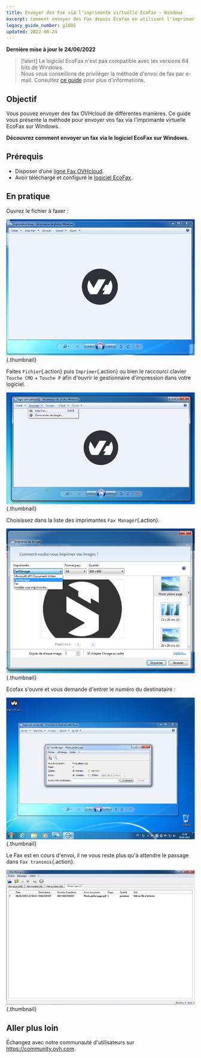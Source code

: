 ```yaml
---
title: Envoyer des Fax via l’imprimante virtuelle EcoFax - Windows
excerpt: Comment envoyer des Fax depuis Ecofax en utilisant l'imprimante virtuelle - Version Windows
legacy_guide_number: g1685
updated: 2022-06-24
---
```


**Dernière mise à jour le 24/06/2022**

> [!alert]
> Le logiciel EcoFax n'est pas compatible avec les versions 64 bits de Windows.<br>
> Nous vous conseillons de priviléger la méthode d'envoi de fax par e-mail. Consultez [ce guide](/pages/web_cloud/email_and_collaborative_solutions/internet/phone_and_fax/fax/envoyer_des_fax_et_creer_des_campagnes_par_e_mail) pour plus d'informations.

## Objectif

Vous pouvez envoyer des fax OVHcloud de différentes manières. Ce guide vous présente la méthode pour envoyer vos fax via l'imprimante virtuelle EcoFax sur Windows.

**Découvrez comment envoyer un fax via le logiciel EcoFax sur Windows.**

## Prérequis

- Disposer d’une [ligne Fax OVHcloud](https://www.ovhtelecom.fr/fax/).
- Avoir téléchargé et configuré le [logiciel EcoFax](https://www.ovhtelecom.fr/fax/logiciel-ecofax.xml).

## En pratique

Ouvrez le fichier à faxer :

![EcoFax](images/img_2496.jpg){.thumbnail}

Faites `Fichier`{.action} puis `Imprimer`{.action} ou bien le raccourci clavier `Touche CMD` + `Touche P` afin d'ouvrir le gestionnaire d'impression dans votre logiciel.

![EcoFax](images/img_2495.jpg){.thumbnail}

Choisissez dans la liste des imprimantes `Fax Manager`{.action}.

![EcoFax](images/img_2494.jpg){.thumbnail}

Ecofax s'ouvre et vous demande d'entrer le numéro du destinataire :

![EcoFax](images/img_2493.jpg){.thumbnail}

Le Fax est en cours d'envoi, il ne vous reste plus qu'à attendre le passage dans `Fax transmis`{.action}.

![EcoFax](images/img_2492.jpg){.thumbnail}

## Aller plus loin

Échangez avec notre communauté d'utilisateurs sur <https://community.ovh.com>.
